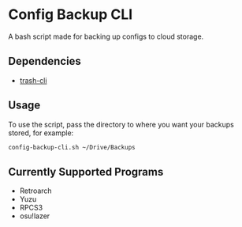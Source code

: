 # Config Backup CLI

A bash script made for backing up configs to cloud storage.

## Dependencies

- [trash-cli](https://github.com/andreafrancia/trash-cli)

## Usage

To use the script, pass the directory to where you want your backups stored, for example:

```bash
config-backup-cli.sh ~/Drive/Backups
```

## Currently Supported Programs

- Retroarch
- Yuzu
- RPCS3
- osu!lazer
